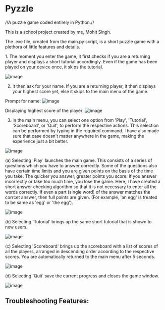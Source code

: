 # Pyzzle
//A puzzle game coded entirely in Python.//

<p>This is a school project created by me, Mohit Singh.<br>

The .exe file, created from the main.py script, is a short puzzle game with a plethora of little features and details.</p>

<p>1. The moment you enter the game, it first checks if you are a returning player and displays a short tutorial accordingly. Even if the game has been played on your device once, it skips the tutorial.

![image](https://user-images.githubusercontent.com/83200950/147316557-9750f0f6-2eba-4bda-85ac-4e73b2b4dfec.png)</p>

2. It then ask for your name. If you are a returning player, it then displays your highest score yet, else it skips to the main menu of the game.

Prompt for name: 
![image](https://user-images.githubusercontent.com/83200950/147316656-06a19db9-89a2-4e81-9a08-92cc53b198a4.png)

Displaying highest score of the player: 
![image](https://user-images.githubusercontent.com/83200950/147316739-e9c03be7-0e31-4c11-9d01-b7189bf2c0f9.png)

3. In the main menu, you can select one option from 'Play', 'Tutorial', 'Scoreboard', or 'Quit', to perform the respective actions. This selection can be performed by typing in the required command. I have also made sure that case doesn't matter anywhere in the game, making the experience just a bit better.

![image](https://user-images.githubusercontent.com/83200950/147316850-bc74224a-415e-4e5a-ac45-612af2a2e110.png)

  (a) Selecting 'Play' launches the main game. This consists of a series of questions which you have to answer correctly. Some of the questions also have certain time limits and you are given points on the basis of the time you take. The quicker you answer, greater points you score. If you answer incorrectly or take too much time, you lose the game. Here, I have created a short answer checking algorithm so that it is not necessary to enter all the words correctly. If even a part (single word) of the answer matches the corrcet answer, then full points are given. (For example, 'an egg' is treated to be same as 'egg' or 'the egg').
  
  ![image](https://user-images.githubusercontent.com/83200950/147317320-25e6eaa3-0b82-48a5-9961-d745da1c0945.png)
  
  (b) Selecting 'Tutorial' brings up the same short tutorial that is shown to new users.
  
  ![image](https://user-images.githubusercontent.com/83200950/147317418-6574af63-0efa-407b-805f-0c80d58031d7.png)
  
  (c) Selecting 'Scoreboard' brings up the scoreboard with a list of scores of all the players, arranged in descending order acoording to the respective scores. You are automatically returned to the main menu after 5 seconds.
  
  ![image](https://user-images.githubusercontent.com/83200950/147317642-c5bf1616-f559-4fb4-a385-6b80da17593c.png)
  
  (d) Selecting 'Quit' save the current progress and closes the game window.
  
  ![image](https://user-images.githubusercontent.com/83200950/147317724-de5e15a7-87c7-4bf1-87ee-5dae6198f0e5.png)




## Troubleshooting Features:

